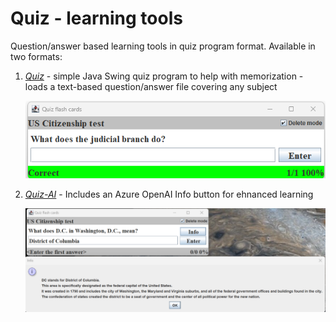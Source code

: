 # Quiz - learning tools 

Question/answer based learning tools in quiz program format. Available in two formats:

1. _[Quiz](./quiz)_ - simple Java Swing quiz program to help with memorization - loads a text-based question/answer file covering any subject

   ![](./img/quiz2023-06-13.png)

2. _[Quiz-AI](./quiz-ai)_ - Includes an Azure OpenAI Info button for ehnanced learning

   ![](./img/quiz-AI-2023-06-13.png)